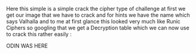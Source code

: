 Here this simple is a simple crack the cipher type of challenge at first we get our image that we have to crack and for hints we have the name which says Valhalla and to me at first glance this looked very much like Runic Ciphers so googling that we get a Decryption table which we can now use to crack this rather easily :




ODIN WAS HERE



